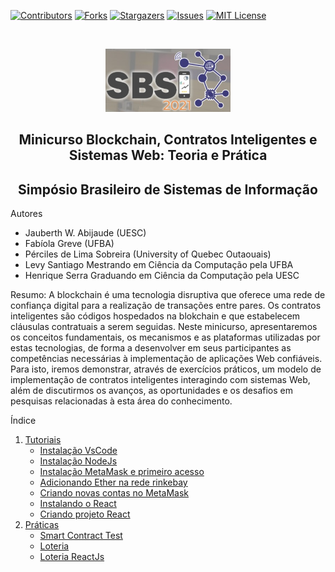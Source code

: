 [![Contributors][contributors-shield]][contributors-url]
[![Forks][forks-shield]][forks-url]
[![Stargazers][stars-shield]][stars-url]
[![Issues][issues-shield]][issues-url]
[![MIT License][license-shield]][license-url]

<br />
<p align="center">
  <a href="https://github.com/lifuesc/minicurso-blockchain/">
    <img src="./img/sbsi.jpeg" alt="Logo" width="200">
  </a>

  <h2 align="center">Minicurso Blockchain, Contratos Inteligentes e Sistemas Web: Teoria e Prática</h2>

  <h2 align="center">
    Simpósio Brasileiro de Sistemas de Informação
    <br />
 
  </h2>
</p>

Autores

- Jauberth W. Abijaude (UESC)
- Fabíola Greve (UFBA)
- Pérciles de Lima Sobreira (University of Quebec Outaouais)
- Levy Santiago Mestrando em Ciência da Computação pela UFBA
- Henrique Serra Graduando em Ciência da Computação pela UESC

Resumo:
A blockchain é uma tecnologia disruptiva que oferece uma rede de confiança digital para a realização de transações entre pares. Os contratos inteligentes são códigos hospedados na blokchain e que estabelecem cláusulas contratuais a serem seguidas. Neste minicurso, apresentaremos os conceitos fundamentais, os mecanismos e as plataformas utilizadas por estas tecnologias, de forma a desenvolver em seus participantes as competências necessárias à implementação de aplicações Web confiáveis. Para isto, iremos demonstrar, através de exercícios práticos, um modelo de implementação de contratos inteligentes interagindo com sistemas Web, além de discutirmos os avanços, as oportunidades e os desafios em pesquisas relacionadas à esta área do conhecimento.

Índice

1. [Tutoriais](https://github.com/lifuesc/minicurso-blockchain/tree/main/Ferramentas/)
   - [Instalação VsCode](https://github.com/lifuesc/minicurso-blockchain/tree/main/Ferramentas/vscode/instalacao.md)
   - [Instalação NodeJs](https://github.com/lifuesc/minicurso-blockchain/tree/main/Ferramentas/node/instalacao.md)
   - [Instalação MetaMask e primeiro acesso](https://github.com/lifuesc/minicurso-blockchain/tree/main/Ferramentas/metamask/instalacao.md)
   - [Adicionando Ether na rede rinkebay](https://github.com/lifuesc/minicurso-blockchain/tree/main/Ferramentas/metamask/adicionandoEtherRinkebay.md)
   - [Criando novas contas no MetaMask](https://github.com/lifuesc/minicurso-blockchain/tree/main/Ferramentas/metamask/criandoContas.md)
   - [Instalando o React](https://github.com/lifuesc/minicurso-blockchain/tree/main/Ferramentas/reactjs)
   - [Criando projeto React](https://github.com/lifuesc/minicurso-blockchain/tree/main/Ferramentas/reactjs/criandoProjeto.md)
2. [Práticas](https://github.com/lifuesc/minicurso-blockchain/tree/main/Praticas)
   - [Smart Contract Test](https://github.com/lifuesc/minicurso-blockchain/tree/main/Praticas/smart-contract-test)
   - [Loteria](https://github.com/lifuesc/minicurso-blockchain/tree/main/Praticas/loteria)
   - [Loteria ReactJs](https://github.com/lifuesc/minicurso-blockchain/tree/main/Praticas/loteria-react)

[contributors-shield]: https://img.shields.io/github/contributors/lifuesc/minicurso-blockchain.svg?style=for-the-badge
[contributors-url]: https://github.com/lifuesc/minicurso-blockchain/graphs/contributors
[forks-shield]: https://img.shields.io/github/forks/lifuesc/minicurso-blockchain.svg?style=for-the-badge
[forks-url]: https://github.com/lifuesc/minicurso-blockchain/network/members
[stars-shield]: https://img.shields.io/github/stars/lifuesc/minicurso-blockchain.svg?style=for-the-badge
[stars-url]: https://github.com/lifuesc/minicurso-blockchain/stargazers
[issues-shield]: https://img.shields.io/github/issues/lifuesc/minicurso-blockchain.svg?style=for-the-badge
[issues-url]: https://github.com/lifuesc/minicurso-blockchain/issues
[license-shield]: https://img.shields.io/github/license/lifuesc/minicurso-blockchain.svg?style=for-the-badge
[license-url]: https://github.com/lifuesc/minicurso-blockchain/blob/main/LICENSE
